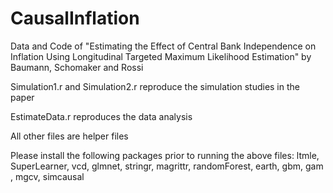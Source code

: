 # CausalInflation
Data and Code of "Estimating the Effect of Central Bank Independence on Inflation Using Longitudinal Targeted Maximum Likelihood Estimation" by Baumann, Schomaker and Rossi 

Simulation1.r and Simulation2.r reproduce the simulation studies in the paper

EstimateData.r reproduces the data analysis

All other files are helper files

Please install the following packages prior to running the above files: ltmle, SuperLearner, vcd, glmnet, stringr, magrittr, randomForest, earth, gbm, gam , mgcv, simcausal